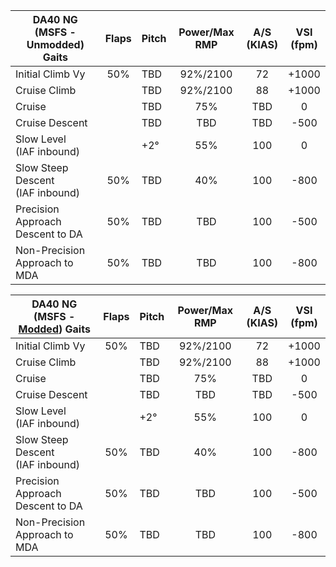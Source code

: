 | DA40 NG (MSFS - Unmodded) Gaits      | Flaps | Pitch | Power/Max RMP | A/S<br/>(KIAS) | VSI<br/>(fpm) |
| ------------------------------------ |:-----:| ----- |:-------------:|:--------------:|:-------------:|
| Initial Climb Vy                     |  50%  | TBD   |   92%/2100    |       72       |     +1000     |
| Cruise Climb                         |       | TBD   |   92%/2100    |       88       |     +1000     |
| Cruise                               |       | TBD   |      75%      |      TBD       |       0       |
| Cruise Descent                       |       | TBD   |      TBD      |      TBD       |     -500      |
| Slow Level<br/>(IAF inbound)         |       | +2°   |      55%      |      100       |       0       |
| Slow Steep Descent<br/>(IAF inbound) |  50%  | TBD   |      40%      |      100       |     -800      |
| Precision Approach<br/>Descent to DA |  50%  | TBD   |      TBD      |      100       |     -500      |
| Non-Precision<br/>Approach to MDA    |  50%  | TBD   |      TBD      |      100       |     -800      |


| DA40 NG (MSFS - [Modded](https://flightsim.to/file/2738/da40-ngx-project)) Gaits      | Flaps | Pitch | Power/Max RMP | A/S<br/>(KIAS) | VSI<br/>(fpm) |
| ------------------------------------ |:-----:| ----- |:-------------:|:--------------:|:-------------:|
| Initial Climb Vy                     |  50%  | TBD   |   92%/2100    |       72       |     +1000     |
| Cruise Climb                         |       | TBD   |   92%/2100    |       88       |     +1000     |
| Cruise                               |       | TBD   |      75%      |      TBD       |       0       |
| Cruise Descent                       |       | TBD   |      TBD      |      TBD       |     -500      |
| Slow Level<br/>(IAF inbound)         |       | +2°   |      55%      |      100       |       0       |
| Slow Steep Descent<br/>(IAF inbound) |  50%  | TBD   |      40%      |      100       |     -800      |
| Precision Approach<br/>Descent to DA |  50%  | TBD   |      TBD      |      100       |     -500      |
| Non-Precision<br/>Approach to MDA    |  50%  | TBD   |      TBD      |      100       |     -800      |


